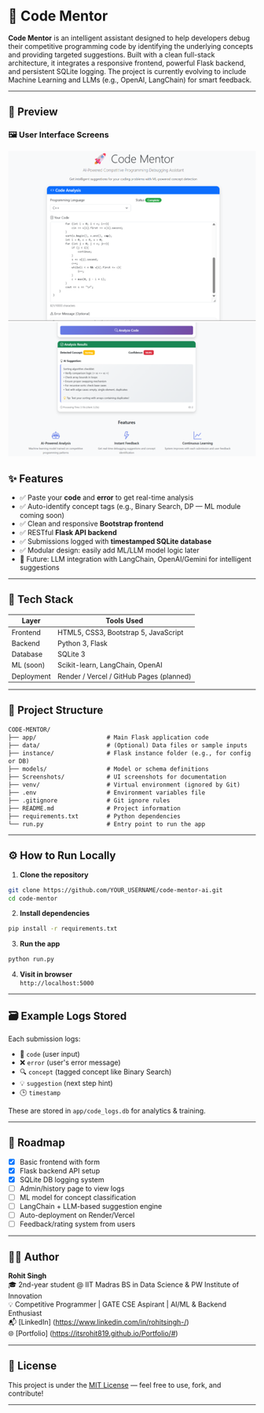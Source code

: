 # 🚀 Code Mentor

**Code Mentor** is an intelligent assistant designed to help developers debug their competitive programming code by identifying the underlying concepts and providing targeted suggestions. Built with a clean full-stack architecture, it integrates a responsive frontend, powerful Flask backend, and persistent SQLite logging. The project is currently evolving to include Machine Learning and LLMs (e.g., OpenAI, LangChain) for smart feedback.

---

## 📸 Preview

### 🖼️ User Interface Screens

![UI Screenshot 1](./Screenshots/ui1.png)
![UI Screenshot 2](./Screenshots/ui2.png)

## ✨ Features

- ✅ Paste your **code** and **error** to get real-time analysis
- ✅ Auto-identify concept tags (e.g., Binary Search, DP — ML module coming soon)
- ✅ Clean and responsive **Bootstrap frontend**
- ✅ RESTful **Flask API backend**
- ✅ Submissions logged with **timestamped SQLite database**
- ✅ Modular design: easily add ML/LLM model logic later
- 🚀 Future: LLM integration with LangChain, OpenAI/Gemini for intelligent suggestions

---

## 🧰 Tech Stack

| Layer      | Tools Used                         |
|------------|------------------------------------|
| Frontend   | HTML5, CSS3, Bootstrap 5, JavaScript |
| Backend    | Python 3, Flask                    |
| Database   | SQLite 3                           |
| ML (soon)  | Scikit-learn, LangChain, OpenAI    |
| Deployment | Render / Vercel / GitHub Pages (planned) |

---

## 🧭 Project Structure

```
CODE-MENTOR/
├── app/                    # Main Flask application code
├── data/                   # (Optional) Data files or sample inputs
├── instance/               # Flask instance folder (e.g., for config or DB)
├── models/                 # Model or schema definitions
├── Screenshots/            # UI screenshots for documentation
├── venv/                   # Virtual environment (ignored by Git)
├── .env                    # Environment variables file
├── .gitignore              # Git ignore rules
├── README.md               # Project information
├── requirements.txt        # Python dependencies
└── run.py                  # Entry point to run the app

```

---

## ⚙️ How to Run Locally

1. **Clone the repository**
```bash
git clone https://github.com/YOUR_USERNAME/code-mentor-ai.git
cd code-mentor
```

2. **Install dependencies**
```bash
pip install -r requirements.txt
```

3. **Run the app**
```bash
python run.py
```

4. **Visit in browser**  
`http://localhost:5000`

---

## 🗃 Example Logs Stored

Each submission logs:
- 🧾 `code` (user input)
- ❌ `error` (user's error message)
- 🔍 `concept` (tagged concept like Binary Search)
- 💡 `suggestion` (next step hint)
- 🕒 `timestamp`

These are stored in `app/code_logs.db` for analytics & training.

---

## 🚧 Roadmap

- [x] Basic frontend with form
- [x] Flask backend API setup
- [x] SQLite DB logging system
- [ ] Admin/history page to view logs
- [ ] ML model for concept classification
- [ ] LangChain + LLM-based suggestion engine
- [ ] Auto-deployment on Render/Vercel
- [ ] Feedback/rating system from users

---

## 🧑‍💻 Author

**Rohit Singh**  
🎓 2nd-year student @ IIT Madras BS in Data Science & PW Institute of Innovation  
💡 Competitive Programmer | GATE CSE Aspirant | AI/ML & Backend Enthusiast  
📬 [LinkedIn] (https://www.linkedin.com/in/rohitsingh-/)  
🌐 [Portfolio] (https://itsrohit819.github.io/Portfolio/#)

---

## 📝 License

This project is under the [MIT License](LICENSE) — feel free to use, fork, and contribute!

---
